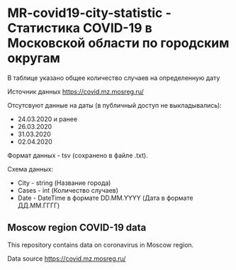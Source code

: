 # MR-covid19-city-statistic - Статистика COVID-19 в Московской области по городским округам

В таблице указано общее количество случаев на определенную дату

Источник данных https://covid.mz.mosreg.ru/ 

Отсутсвуют данные на даты (в публичный доступ не выкладывались):
- 24.03.2020 и ранее
- 26.03.2020
- 31.03.2020
- 02.04.2020

Формат данных - tsv (сохранено в файле .txt).

Схема данных:
- City - string (Название города)
- Cases - int (Количество случаев)
- Date - DateTime в формате DD.MM.YYYY (Дата в формате ДД.ММ.ГГГГ)

## Moscow region COVID-19 data

This repository contains data on coronavirus in Moscow region.

Data source https://covid.mz.mosreg.ru/ 